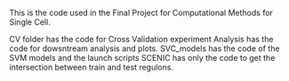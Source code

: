 This is the code used in the Final Project for Computational Methods for Single Cell.

CV folder has the code for Cross Validation experiment
Analysis has the code for dowsntream analysis and plots.
SVC_models has the code of the SVM models and the launch scripts
SCENIC has only the code to get the intersection between train and test regulons. 
